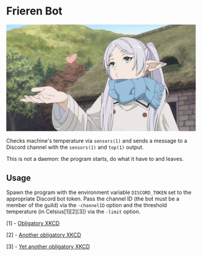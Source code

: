 # Frieren Bot

![Frieren](profile.png)

Checks machine's temperature via `sensors(1)` and sends a message to a Discord
channel with the `sensors(1)` and `top(1)` output.

This is not a daemon: the program starts, do what it have to and leaves.

## Usage

Spawn the program with the environment variable `DISCORD_TOKEN` set to the
appropriate Discord bot token. Pass the channel ID (the bot must be a member of
the guild) via the `-channelID` option and the threshold temperature
(in Celsius\[1\]\[2\]\[3\]) via the `-limit` option.

\[1\] - [Obligatory XKCD](https://xkcd.com/1643/)

\[2\] - [Another obligatory XKCD](https://www.xkcd.com/1923/)

\[3\] - [Yet another obligatory XKCD](https://www.xkcd.com/2292/)
